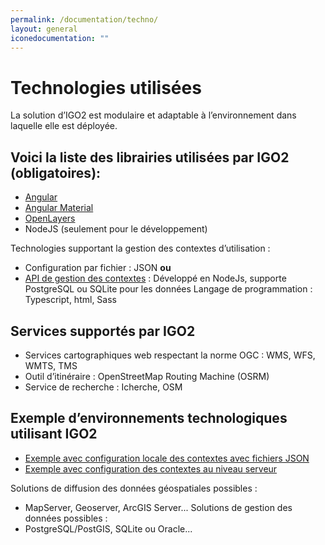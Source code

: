 ```yaml
---
permalink: /documentation/techno/
layout: general
iconedocumentation: ""
---
```


# Technologies utilisées
La solution d’IGO2 est  modulaire et adaptable à l’environnement dans laquelle elle est déployée.
## Voici la liste des librairies utilisées par IGO2 (obligatoires):
* [Angular](https://github.com/angular/angular) 
* [Angular Material](https://github.com/angular/material2)
* [OpenLayers](https://github.com/openlayers/openlayers) 
* NodeJS (seulement pour le développement)

 Technologies supportant la gestion des contextes d’utilisation :
* Configuration par fichier : JSON
**ou**
* [API de gestion des contextes](https://github.com/infra-geo-ouverte/igo2-api) : Développé en NodeJs, supporte PostgreSQL ou  SQLite pour les données 
Langage de programmation : Typescript, html, Sass
## Services supportés par IGO2 

* Services cartographiques web respectant la norme OGC : WMS, WFS, WMTS, TMS 
* Outil d’itinéraire : OpenStreetMap Routing Machine (OSRM)
* Service de recherche : Icherche, OSM 

## Exemple d’environnements technologiques utilisant IGO2 
* [Exemple avec configuration locale des contextes avec fichiers JSON](https://raw.githubusercontent.com/infra-geo-ouverte/site-web/gh-pages/assets/img/gouvernanceExterne.png)
* [Exemple avec configuration des contextes au niveau serveur](https://raw.githubusercontent.com/infra-geo-ouverte/site-web/gh-pages/assets/img/gouvernanceExterne.png)
      
Solutions de diffusion des données géospatiales possibles :
* MapServer, Geoserver, ArcGIS Server...
Solutions de gestion des données  possibles  :
* PostgreSQL/PostGIS,  SQLite ou Oracle...

